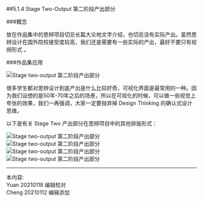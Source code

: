 
##5.1.4 Stage Two-Output 第二阶段产出部分

###概念

放在作品集中的思辨项目切忌长篇大论地文字介绍，也切忌没有实际产出。虽然思辨设计在国外院校接受度较高，我们还是需要有一些实际的产出，最好不要只有视频形式 。


###作品集应用

![ Stage two-output 第二阶段产出部分](http://kitpic.makebi.net/2021/cdsd_07.jpg)

很多学生都对思辨设计到底产出是什么比较好奇，可视化界面是最常用的一种。因为我们设想的是50年-70年之后的场景，所以在可视化的时候，可以做一些视觉上夸张的效果，我们一再强调，大家一定要抛弃掉 Design Thinking 的确认式设计思维。

以下是有关 Stage Two 产出部分在思辨项目中的其他排版形式：

![ Stage two-output 第二阶段产出部分](http://kitpic.makebi.net/2021/cdsd_08.jpg)   
![ Stage two-output 第二阶段产出部分](http://kitpic.makebi.net/2021/cdsd_09.jpg)  
![ Stage two-output 第二阶段产出部分](http://kitpic.makebi.net/2021/cdsd_11.jpg)  
![ Stage two-output 第二阶段产出部分](http://kitpic.makebi.net/2021/cdsd_13.jpg)


---
本内容:    
Yuan 20210118 编辑校对  
Cheng 20210112 编辑添加
